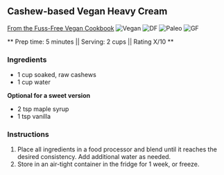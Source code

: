## Cashew-based Vegan Heavy Cream

[From the Fuss-Free Vegan Cookbook](https://www.amazon.ca/s?k=fuss+free+vegan&crid=2QXY700P3THUW&sprefix=fuss+fr%2Caps%2C-1&ref=nb_sb_ss_i_1_6)
![Vegan](https://img.shields.io/badge/-Vegan-brightgreen.svg)
![DF](https://img.shields.io/badge/-Dairy--free-blue.svg)
![Paleo](https://img.shields.io/badge/-Paleo-blueviolet.svg)
![GF](https://img.shields.io/badge/-Gluten--free-yellow.svg)


** Prep time: 5 minutes || Serving: 2 cups || Rating X/10 **

### Ingredients

- 1 cup soaked, raw cashews
- 1 cup water

**Optional for a sweet version**

- 2 tsp maple syrup
- 1 tsp vanilla

### Instructions

1. Place all ingredients in a food processor and blend until it reaches the desired consistency. Add additional water as needed.
1. Store in an air-tight container in the fridge for 1 week, or freeze.
